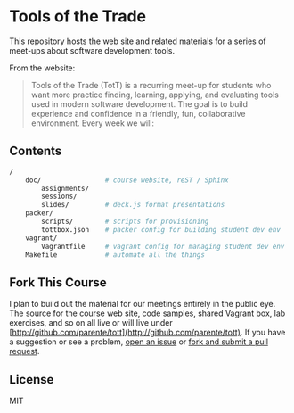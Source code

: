 # Tools of the Trade

This repository hosts the web site and related materials for a series of meet-ups about software development tools.

From the website:

> Tools of the Trade (TotT) is a recurring meet-up for students who want more practice finding, learning, applying, and evaluating tools used in modern software development. The goal is to build experience and confidence in a friendly, fun, collaborative environment. Every week we will:

## Contents

```bash
/
    doc/                # course website, reST / Sphinx
        assignments/
        sessions/
        slides/         # deck.js format presentations
    packer/
        scripts/        # scripts for provisioning
        tottbox.json    # packer config for building student dev env
    vagrant/
        Vagrantfile     # vagrant config for managing student dev env
    Makefile            # automate all the things
```

## Fork This Course

I plan to build out the material for our meetings entirely in the public eye. The source for the course web site, code samples, shared Vagrant box, lab exercises, and so on all live or will live under [http://github.com/parente/tott](http://github.com/parente/tott). If you have a suggestion or see a problem, [open an issue](https://github.com/parente/tott/issues) or [fork and submit a pull request](https://github.com/parente/tott/fork).

## License

MIT

